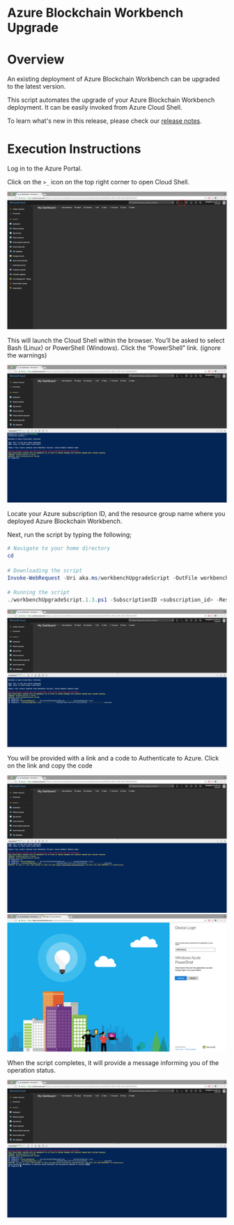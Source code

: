 # Azure Blockchain Workbench Upgrade



Overview
=================
An existing deployment of Azure Blockchain Workbench can be upgraded to the latest version.

This script automates the upgrade of your Azure Blockchain Workbench deployment. It can be easily invoked from Azure Cloud Shell.

To learn what's new in this release, please check our [release notes](releasenotes.md).

Execution Instructions
=======================
Log in to the Azure Portal.

Click on the `>_` icon on the top right corner to open Cloud Shell.

![](./media/upgrade-1.png)

This will launch the Cloud Shell within the browser. You’ll be asked to select
Bash (Linux) or PowerShell (Windows). Click the “PowerShell” link. (ignore the warnings)


![](./media/upgrade-2.png)

Locate your Azure subscription ID, and the resource group name where you deployed Azure Blockchain Workbench.

Next, run the script by typing the following;

```powershell
# Navigate to your home directory
cd

# Downloading the script
Invoke-WebRequest -Uri aka.ms/workbenchUpgradeScript -OutFile workbenchUpgradeScript.1.3.ps1

# Running the script
./workbenchUpgradeScript.1.3.ps1 -SubscriptionID <subscription_id> -ResourceGroupName <workbench-resource-group-name>
```

![](./media/upgrade-3.png)

You will be provided with a link and a code to Authenticate to Azure. Click on the link and copy the code

![](./media/upgrade-4.png)
![](./media/upgrade-5.png)

When the script completes, it will provide a message informing you of the operation status.

![](./media/upgrade-6.png)


